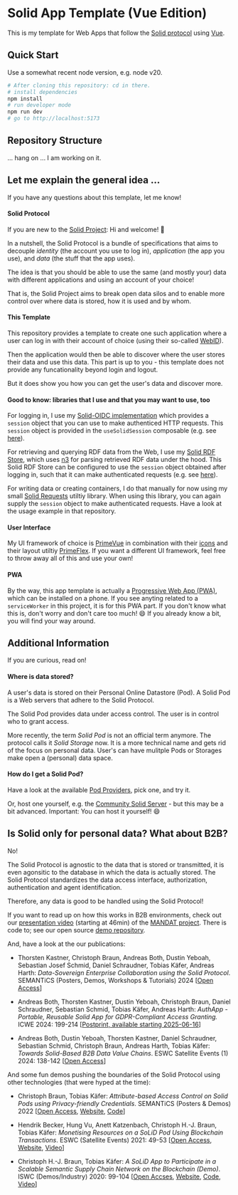# Solid App Template (Vue Edition)

This is my template for Web Apps that follow the [Solid protocol](https://solidproject.org/TR/protocol) using [Vue](https://vuejs.org).

## Quick Start
Use a somewhat recent node version, e.g. node v20.

```sh
# After cloning this repository: cd in there.
# install dependencies
npm install
# run developer mode
npm run dev
# go to http://localhost:5173
```

## Repository Structure

... hang on ... I am working on it.

## Let me explain the general idea ...

If you have any questions about this template, let me know!

#### Solid Protocol

If you are new to the [Solid Project](https://solidproject.org/): Hi and welcome! :wave:

In a nutshell, the Solid Protocol is a bundle of specifications that aims to decouple _identity_ (the account you use to log in), _application_ (the app you use), and _data_ (the stuff that the app uses).

The idea is that you should be able to use the same (and mostly your) data with different applications and using an account of your choice! 

That is, the Solid Project aims to break open data silos and to enable more control over where data is stored, how it is used and by whom.

#### This Template

This repository provides a template to create one such application where a user can log in with their account of choice (using their so-called [WebID](https://solid.github.io/webid-profile/)).

Then the application would then be able to discover where the user stores their data and use this data.
This part is up to you - this template does not provide any funcationality beyond login and logout.

But it does show you how you can get the user's data and discover more.

#### Good to know: libraries that I use and that you may want to use, too

For logging in, I use my
[Solid-OIDC implementation](https://github.com/uvdsl/solid-oidc-client-browser) which provides a `session` object that you can use to make authenticed HTTP requests. 
This `session` object is provided in the `useSolidSession` composable (e.g. see [here](https://github.com/uvdsl/solid-app-template-vue/blob/0802d1db81e231ba8930e2dd21f40d9436bdc46e/src/composables/useSolidSession.ts)).

For retrieving and querying RDF data from the Web, I use my [Solid RDF Store](https://github.com/uvdsl/solid-rdf-store), which uses [n3](https://github.com/rdfjs/N3.js) for parsing retrieved RDF data under the hood.
This Solid RDF Store can be configured to use the `session` object obtained after logging in, such that it can make authenticated requests (e.g. see [here](https://github.com/uvdsl/solid-app-template-vue/blob/0802d1db81e231ba8930e2dd21f40d9436bdc46e/src/App.vue#L12)).

For writing data or creating containers, I do that manually for now using my small [Solid Requests](https://github.com/uvdsl/solid-requests) utiltiy library.
When using this library, you can again supply the `session` object to make authenticated requests.
Have a look at the usage example in that repository.


#### User Interface

My UI framework of choice is [PrimeVue](https://primevue.org) in combination with their [icons](https://primeng.org/icons) and their layout utiltiy [PrimeFlex](https://primeflex.org/). If you want a different UI framework, feel free to throw away all of this and use your own!

#### PWA
By the way, this app template is actually a [Progressive Web App (PWA)](https://en.wikipedia.org/wiki/Progressive_web_app), which can be installed on a phone.
If you see anyting related to a `serviceWorker` in this project, it is for this PWA part.
If you don't know what this is, don't worry and don't care too much! :smile:
If you already know a bit, you will find your way around.

## Additional Information

If you are curious, read on!

#### Where is data stored?

A user's data is stored on their Personal Online Datastore (Pod).
A Solid Pod is a Web servers that adhere to the Solid Protocol.

The Solid Pod provides data under access control.
The user is in control who to grant access.

More recently, the term _Solid Pod_ is not an official term anymore. The protocol calls it _Solid Storage_ now. 
It is a more technical name and gets rid of the focus on personal data.
User's can have mulitple Pods or Storages make open a (personal) data space.

#### How do I get a Solid Pod?
Have a look at the available [Pod Providers](https://solidproject.org/users/get-a-pod), pick one, and try it.

Or, host one yourself, e.g. the [Community Solid Server](https://github.com/CommunitySolidServer/CommunitySolidServer) - but this may be a bit advanced. Important: You can host it yourself! :smile:

## Is Solid only for personal data? What about B2B?
No!

The Solid Protocol is agnostic to the data that is stored or transmitted, it is even agonsitic to the database in which the data is actually stored.
The Solid Protocol standardizes the data access interface, authorization, authentication and agent identification.

Therefore, any data is good to be handled using the Solid Protocol!

If you want to read up on how this works in B2B environments, check out our [presentation video](https://vimeo.com/1061996736) (starting at 46min) of the [MANDAT project](https://www.ti.rw.fau.de/projects/mandat/). There is code to; see our open source [demo repository](https://github.com/mandat-project/hackathon-demo).

And, have a look at the our publications:

- Thorsten Kastner, Christoph Braun, Andreas Both, Dustin Yeboah, Sebastian Josef Schmid, Daniel Schraudner, Tobias Käfer, Andreas Harth: _Data-Sovereign Enterprise Collaboration using the Solid Protocol_. SEMANTiCS (Posters, Demos, Workshops & Tutorials) 2024 [[Open Access](https://ceur-ws.org/Vol-3759/paper10.pdf)]

- Andreas Both, Thorsten Kastner, Dustin Yeboah, Christoph Braun, Daniel Schraudner, Sebastian Schmid, Tobias Käfer, Andreas Harth: _AuthApp - Portable, Reusable Solid App for GDPR-Compliant Access Granting._ ICWE 2024: 199-214 [[Postprint, available starting 2025-06-16](https://publikationen.bibliothek.kit.edu/1000172187)]

- Andreas Both, Dustin Yeboah, Thorsten Kastner, Daniel Schraudner, Sebastian Schmid, Christoph Braun, Andreas Harth, Tobias Käfer: _Towards Solid-Based B2B Data Value Chains_. ESWC Satellite Events (1) 2024: 138-142 [[Open Access](https://2024.eswc-conferences.org/wp-content/uploads/2024/05/77770135.pdf)]

And some fun demos pushing the boundaries of the Solid Protocol using other technologies (that were hyped at the time):

- Christoph Braun, Tobias Käfer: _Attribute-based Access Control on Solid Pods using Privacy-friendly Credentials_. SEMANTiCS (Posters & Demos) 2022 [[Open Access](), [Website](https://uvdsl.solid.aifb.kit.edu/conf/2022/semantics/demo), [Code](https://github.com/uvdsl/solid-vc-pwa)]

- Hendrik Becker, Hung Vu, Anett Katzenbach, Christoph H.-J. Braun, Tobias Käfer: _Monetising Resources on a SoLiD Pod Using Blockchain Transactions_. ESWC (Satellite Events) 2021: 49-53 [[Open Access](http://people.aifb.kit.edu/co1683/2021/eswc-demo-solibra/solibra.pdf), [Website](http://people.aifb.kit.edu/co1683/2021/eswc-demo-solibra/), [Video](http://people.aifb.kit.edu/co1683/2021/eswc-demo-solibra/#v)]

- Christoph H.-J. Braun, Tobias Käfer: _A SoLiD App to Participate in a Scalable Semantic Supply Chain Network on the Blockchain (Demo)_. ISWC (Demos/Industry) 2020: 99-104 [[Open Accses](https://ceur-ws.org/Vol-2721/paper524.pdf), [Website](http://people.aifb.kit.edu/co1683/2020/iswc-demo-chain/#v), [Code](https://github.com/uvdsl/LinkedData-Logistics), [Video](http://people.aifb.kit.edu/co1683/2020/iswc-demo-chain/)]
